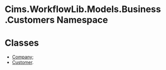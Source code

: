 # Cims.WorkflowLib.Models.Business.Customers Namespace 

# Classes 

- [Company](Company.md);
- [Customer](Customer.md).
